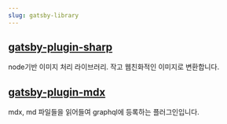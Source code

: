 ```yaml
---
slug: gatsby-library
---
```


## [gatsby-plugin-sharp](https://www.gatsbyjs.com/plugins/gatsby-plugin-sharp/?=gatsby-plugin-sharp)
node기반 이미지 처리 라이브러리.
작고 웹친화적인 이미지로 변환합니다.

## [gatsby-plugin-mdx](https://www.gatsbyjs.com/plugins/gatsby-plugin-mdx)
mdx, md 파일들을 읽어들여 graphql에 등록하는 플러그인입니다.
